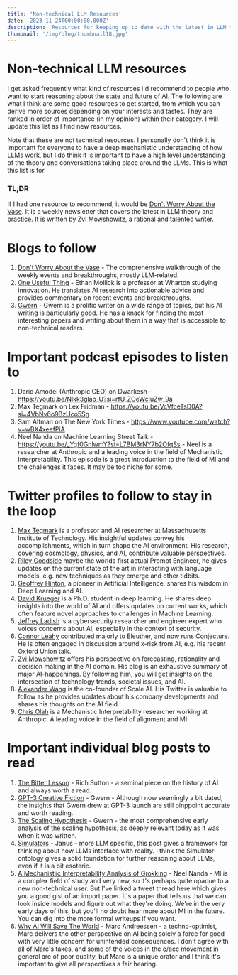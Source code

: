 ```yaml
---
title: 'Non-technical LLM Resources'
date: '2023-11-24T00:00:00.000Z'
description: 'Resources for keeping up to date with the latest in LLM theory and practice that are not overly technical.'
thumbnail: '/img/blog/thumbnail18.jpg'
---
```


# Non-technical LLM resources

I get asked frequently what kind of resources I'd recommend to people who want to start reasoning about the state and future of AI. The following are what I think are some good resources to get started, from which you can derive more sources depending on your interests and tastes. They are ranked in order of importance (in my opinion) within their category. I will update this list as I find new resources.

Note that these are not technical resources. I personally don't think it is important for everyone to have a deep mechanistic understanding of how LLMs work, but I do think it is important to have a high level understanding of the theory and conversations taking place around the LLMs. This is what this list is for.

### TL;DR
If I had one resource to recommend, it would be [Don't Worry About the Vase](https://thezvi.substack.com/). It is a weekly newsletter that covers the latest in LLM theory and practice. It is written by Zvi Mowshowitz, a rational and talented writer. 

# Blogs to follow
1. [Don't Worry About the Vase](https://thezvi.substack.com/) - The comprehensive walkthrough of the weekly events and breakthroughs, mostly LLM-related.
2. [One Useful Thing](https://www.oneusefulthing.org/) - Ethan Mollick is a professor at Wharton studying innovation. He translates AI research into actionable advice and provides commentary on recent events and breakthroughs.
3. [Gwern](https://gwern.net/) - Gwern is a prolific writer on a wide range of topics, but his AI writing is particularly good. He has a knack for finding the most interesting papers and writing about them in a way that is accessible to non-technical readers.

# Important podcast episodes to listen to
1. Dario Amodei (Anthropic CEO) on Dwarkesh - https://youtu.be/Nlkk3glap_U?si=rfU_ZOeWcIuZw_9a
2. Max Tegmark on Lex Fridman - https://youtu.be/VcVfceTsD0A?si=4VbNv6o9BzUco5Sg
3. Sam Altman on The New York Times - https://www.youtube.com/watch?v=wBX4xeefPiA
4. Neel Nanda on Machine Learning Street Talk - https://youtu.be/_Ygf0GnlwmY?si=L7BM3rNY7b2OfqSs - Neel is a researcher at Anthropic and a leading voice in the field of Mechanistic Interpretability. This episode is a great introduction to the field of MI and the challenges it faces. It may be too niche for some.

# Twitter profiles to follow to stay in the loop
1. [Max Tegmark](https://twitter.com/tegmark) is a professor and AI researcher at Massachusetts Institute of Technology. His insightful updates convey his accomplishments, which in turn shape the AI environment. His research, covering cosmology, physics, and AI, contribute valuable perspectives.
2. [Riley Goodside](https://twitter.com/goodside) maybe the worlds first actual Prompt Engineer, he gives updates on the current state of the art in interacting with language models, e.g. new techniques as they emerge and other tidbits. 
3. [Geoffrey Hinton](https://twitter.com/geoffreyhinton), a pioneer in Artificial Intelligence, shares his wisdom in Deep Learning and AI.
4. [David Krueger](https://twitter.com/DavidSKrueger) is a Ph.D. student in deep learning. He shares  deep insights into the world of AI and offers updates on current works, which often feature novel approaches to challenges in Machine Learning.
5. [Jeffrey Ladish](https://twitter.com/JeffLadish) is a cybersecurity researcher and engineer expert who voices concerns about AI, especially in the context of security. 
6. [Connor Leahy](https://twitter.com/NPCollapse) contributed majorly to Eleuther, and now runs Conjecture. He is often engaged in discussion around x-risk from AI, e.g. his recent Oxford Union talk. 
7. [Zvi Mowshowitz](https://twitter.com/TheZvi) offers his perspective on forecasting, rationality and decision making in the AI domain. His blog is an exhaustive summary of major AI-happenings. By following him, you will get insights on the intersection of technology trends, societal issues, and AI.
8. [Alexander Wang](https://twitter.com/alexandr_wang) is the co-founder of Scale AI. His Twitter is valuable to follow as he provides updates about his company developments and shares his thoughts on the AI field.
9. [Chris Olah](https://twitter.com/ch402) is a Mechanistic Interpretability researcher working at Anthropic. A leading voice in the field of alignment and MI. 

# Important individual blog posts to read
1. [The Bitter Lesson](http://www.incompleteideas.net/IncIdeas/BitterLesson.html) - Rich Sutton - a seminal piece on the history of AI and always worth a read.
2. [GPT-3 Creative Fiction](https://gwern.net/gpt-3) - Gwern - Although now seemingly a bit dated, the insights that Gwern drew at GPT-3 launch are still pinppoint accurate and worth reading. 
3. [The Scaling Hypothesis](https://gwern.net/scaling-hypothesis) - Gwern - the most comprehensive early analysis of the scaling hypothesis, as deeply relevant today as it was when it was written.
3. [Simulators](https://www.alignmentforum.org/posts/vJFdjigzmcXMhNTsx/simulators) - Janus - more LLM specific, this post gives a framework for thinking about how LLMs interface with reality. I think the Simulator ontology gives a solid foundation for further reasoning about LLMs, even if it is a bit esoteric.
3. [A Mechanistiic Interpretability Analysis of Grokking](https://twitter.com/NeelNanda5/status/1559060507524403200) - Neel Nanda - MI is a complex field of study and very new, so it's perhaps quite opaque to a new non-technical user. But I've linked a tweet thread here which gives you a good gist of an import paper. It's a paper that tells us that we can look inside models and figure out what they're doing. We're in the very early days of this, but you'll no doubt hear more about MI in the future. You can dig into the more formal writeups if you want. 
5. [Why AI Will Save The World](https://pmarca.substack.com/p/why-ai-will-save-the-world) - Marc Andreessen - a techno-optimist, Marc delivers the other perspective on AI being solely a force for good with very little concern for unintended consequences. I don't agree with all of Marc's takes, and some of the voices in the e/acc movement in general are of poor quality, but Marc is a unique orator and I think it's important to give all perspectives a fair hearing.  
